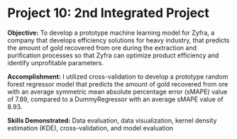 # Project 10: 2nd Integrated Project
 
**Objective:** To develop a prototype machine learning model for Zyfra, a company that develops efficiency solutions for heavy industry, that predicts the amount of gold recovered from ore during the extraction and purification processes so that Zyfra can optimize product efficiency and identify unprofitable parameters.

**Accomplishment:** I utilized cross-validation to develop a prototype random forest regressor model that predicts the amount of gold recovered from ore with an average symmetric mean absolute percentage error (sMAPE) value of 7.89, compared to a DummyRegressor with an average sMAPE value of 8.93.

**Skills Demonstrated:** Data evaluation, data visualization, kernel density estimation (KDE), cross-validation, and model evaluation